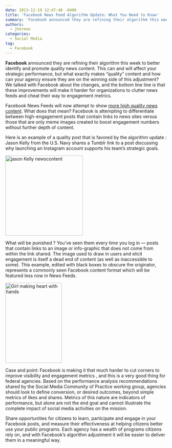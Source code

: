 ```yaml
---
date: 2013-12-19 12:47:48 -0400
title: 'Facebook News Feed Algorithm Update: What You Need to Know'
summary: 'Facebook announced they are refining their algorithm this week to better identify and promote quality news content. This can and will affect your strategic performance, but what exactly makes &ldquo;quality&rdquo; content and how can your agency ensure they are on the winning side of this adjustment? We talked with Facebook about the changes, and the bottom'
authors:
  - jherman
categories:
  - Social Media
tag:
  - Facebook
---
```


<p dir="ltr">
  <strong>Facebook</strong> announced they are refining their algorithm this week to better identify and promote quality news content. This can and will affect your strategic performance, but what exactly makes “quality” content and how can your agency ensure they are on the winning side of this adjustment? We talked with Facebook about the changes, and the bottom line line is that these improvements will make it harder for organizations to clutter news feeds and cheat their way to engagement metrics.
</p>

<p dir="ltr">
  Facebook News Feeds will now attempt to show <a href="http://newsroom.fb.com/News/768/News-Feed-FYI-Helping-You-Find-More-News-to-Talk-About">more high quality news content</a>. What does that mean? Facebook is attempting to differentiate between high-engagement posts that contain links to news sites versus those that are only meme images created to boost engagement numbers without further depth of content.
</p>

Here is an example of a quality post that is favored by the algorithm update : Jason Kelly from the U.S. Navy shares a Tumblr link to a post discussing why launching an Instagram account supports his team’s strategic goals.

[<img class="aligncenter size-medium wp-image-101012" alt="jason Kelly newscontent" src="https://s3.amazonaws.com/sitesusa/wp-content/uploads/sites/212/2013/12/jason-Kelly-newscontent-242x250.jpg" width="242" height="250" />](https://s3.amazonaws.com/sitesusa/wp-content/uploads/sites/212/2013/12/jason-Kelly-newscontent.jpg)

What will be punished ? You’ve seen them every time you log in — posts that contain links to an image or info-graphic that does not come from within the link shared. The image used to draw in users and elicit engagement is itself a dead end of content (as well as inaccessible to some). This example, edited with black boxes to obscure the originator, represents a commonly seen Facebook content format which will be featured less now in News Feeds.

<p dir="ltr">
  <a href="https://s3.amazonaws.com/sitesusa/wp-content/uploads/sites/212/2013/12/Girl-making-heart-with-hands.jpg"><img class="aligncenter size-medium wp-image-101052" alt="Girl making heart with hands" src="https://s3.amazonaws.com/sitesusa/wp-content/uploads/sites/212/2013/12/Girl-making-heart-with-hands-176x250.jpg" width="176" height="250" /></a>
</p>

<p dir="ltr">
  Case and point: Facebook is making it that much harder to cut corners to improve visibility and engagement metrics , and this is a very good thing for federal agencies. Based on the performance analysis recommendations shared by the Social Media Community of Practice working group, agencies should look to define conversion, or desired outcomes, beyond simple metrics of likes and shares. Metrics of this nature are indicators of performance, but alone are not the end goal and cannot illustrate the complete impact of social media activities on the mission.
</p>

Share opportunities for citizens to learn, participate and engage in your Facebook posts, and measure their effectiveness at helping citizens better use your public programs. Each agency has a wealth of programs citizens rely on, and with Facebook’s algorithm adjustment it will be easier to deliver them in a meaningful way.